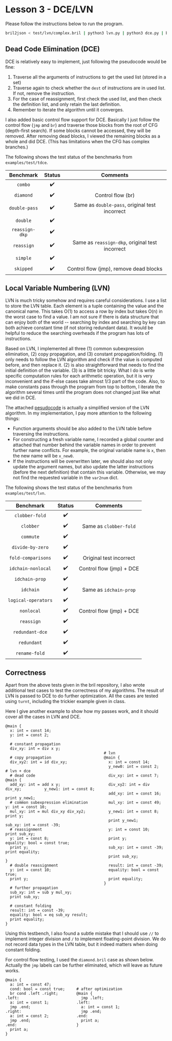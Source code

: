 # Lesson 3 - DCE/LVN

<!-- In your summary on the GitHub Discussions thread, briefly write up the evidence you have that your LVN implementation is correct and actually optimizes programs.
For bonus “points,” extend your LVN implementation to optimize the trickier examples given in class. -->

Please follow the instructions below to run the program.
```bash
bril2json < test/lvn/complex.bril | python3 lvn.py | python3 dce.py | bril2txt
```

## Dead Code Elimination (DCE)

DCE is relatively easy to implement, just following the pseudocode would be fine:
1. Traverse all the arguments of instructions to get the used list (stored in a set)
2. Traverse again to check whether the `dest` of instructions are in used list. If not, remove the instruction.
3. For the case of reassignment, first check the used list, and then check the definition list, and only retain the last definition.
4. Remember to iterate the algorithm until it converges.

I also added basic control flow support for DCE. Basically I just follow the control flow (`jmp` and `br`) and traverse those blocks from the root of CFG (depth-first search). If some blocks cannot be accessed, they will be removed. After removing dead blocks, I viewed the remaining blocks as a whole and did DCE. (This has limitations when the CFG has complex branches.)

The following shows the test status of the benchmarks from `examples/test/tdce`.

| Benchmark         | Status | Comments |
| :--:              | :--:   | :--: |
| `combo`             | :heavy_check_mark: |
| `diamond`           | :heavy_check_mark: | Control flow (br) |
| `double-pass`       | :heavy_check_mark: | Same as `double-pass`, original test incorrect |
| `double`            | :heavy_check_mark: |
| `reassign-dkp`      | :heavy_check_mark: |
| `reassign`          | :heavy_check_mark: | Same as `reassign-dkp`, original test incorrect |
| `simple`            | :heavy_check_mark: |
| `skipped`           | :heavy_check_mark: | Control flow (jmp), remove dead blocks |


## Local Variable Numbering (LVN)

LVN is much tricky somehow and requires careful considerations. I use a list to store the LVN table. Each element is a tuple containing the value and the canonical name. This takes O(1) to access a row by index but takes O(n) in the worst case to find a value. I am not sure if there is data structure that can enjoy both of the world -- searching by index and searching by key can both achieve constant time (if not storing redundant data). It would be helpful to reduce the searching overheads if the program has lots of instructions.

Based on LVN, I implemented all three (1) common subexpression elimination, (2) copy propagation, and (3) constant propagation/folding. (1) only needs to follow the LVN algorithm and check if the value is computed before, and then replace it. (2) is also straightforward that needs to find the initial definition of the variable. (3) is a little bit tricky. What I do is write specific computation rules for each arithmetic operation, but it is very inconvenient and the if-else cases take almost 1/3 part of the code. Also, to make constants pass through the program from top to bottom, I iterate the algorithm several times until the program does not changed just like what we did in DCE.

The attached [pesudocode](https://www.cs.cornell.edu/courses/cs6120/2022sp/lesson/3/) is actually a simplified version of the LVN algorithm. In my implementation, I pay more attention to the following things:
<!-- For `add` and `mul` I directly sorted the arguments, but be careful that `sub` does not have the communitivity. -->
* Function arguments should be also added to the LVN table before traversing the instructions.
* For constructing a fresh variable name, I recorded a global counter and attached that number behind the variable names in order to prevent further name conflicts. For example, the original variable name is `x`, then the new name will be `x_new0`.
* If the instructions will be overwritten later, we should also not only update the argument names, but also update the latter instructions (before the next definition) that contain this variable. Otherwise, we may not find the requested variable in the `var2num` dict.

The following shows the test status of the benchmarks from `examples/test/lvn`.

| Benchmark         | Status | Comments |
| :--:              | :--:   | :--:     |
| `clobber-fold`      | :heavy_check_mark: |
| `clobber`           | :heavy_check_mark: | Same as `clobber-fold` |
| `commute`           | :heavy_check_mark: |
| `divide-by-zero`    | :heavy_check_mark: |
| `fold-comparisons`  | :heavy_check_mark: | Original test incorrect |
| `idchain-nonlocal`  | :heavy_check_mark: | Control flow (jmp) + DCE |
| `idchain-prop`      | :heavy_check_mark: |
| `idchain`           | :heavy_check_mark: | Same as `idchain-prop` |
| `logical-operators` | :heavy_check_mark: |
| `nonlocal`          | :heavy_check_mark: | Control flow (jmp) + DCE |
| `reassign`          | :heavy_check_mark: |
| `redundant-dce`     | :heavy_check_mark: |
| `redundant`         | :heavy_check_mark: |
| `rename-fold`       | :heavy_check_mark: |


## Correctness
Apart from the above tests given in the bril repository, I also wrote additional test cases to test the correctness of my algorithms. The result of LVN is passed to DCE to do further optimization. All the cases are tested using `turnt`, including the trickier example given in class.

Here I give another example to show how my passes work, and it should cover all the cases in LVN and DCE.
```
@main {                                        
  x: int = const 14;                           
  y: int = const 2;                            
                                               
  # constant propagation                       
  div_xy: int = div x y;                       
                                           # lvn
  # copy propagation                       @main {
  div_xy2: int = id div_xy;                  x: int = const 14;                        
                                             y_new0: int = const 2;            # lvn + dce        
  # dead code                                div_xy: int = const 7;            @main {
  add_xy: int = add x y;                     div_xy2: int = div div_xy;          y_new1: int = const 8;
                                             add_xy: int = const 16;             print y_new1;
  # common subexpression elimination         mul_xy: int = const 49;             y: int = const 10;
  mul_xy: int = mul div_xy div_xy2;          y_new1: int = const 8;              print y;
                                             print y_new1;                       sub_xy: int = const -39;
  # reassignment                             y: int = const 10;                  print sub_xy;
  y: int = const 8;                          print y;                            equality: bool = const true;
  print y;                                   sub_xy: int = const -39;            print equality;
                                             print sub_xy;                     }
  # double reassignment                      result: int = const -39;                  
  y: int = const 10;                         equality: bool = const true;              
  print y;                                   print equality;                           
                                           }
  # further propagation                        
  sub_xy: int = sub y mul_xy;                  
  print sub_xy;                                
                                               
  # constant folding                           
  result: int = const -39;                     
  equality: bool = eq sub_xy result;           
  print equality;                              
}
```

Using this testbench, I also found a subtle mistake that I should use `//` to implement integer division and `/` to implement floating-point division. We do not record data types in the LVN table, but it indeed matters when doing constant folding.

For control flow testing, I used the `diamond.bril` case as shown below. Actually the `jmp` labels can be further eliminated, which will leave as future works.
```
@main {
  a: int = const 47;           
  cond: bool = const true;     # after optimization
  br cond .left .right;        @main {
.left:                           jmp .left;
  a: int = const 1;            .left:
  jmp .end;                      a: int = const 1;
.right:                          jmp .end;
  a: int = const 2;            .end:
  jmp .end;                      print a;
.end:                          }
  print a;                     
}
```
